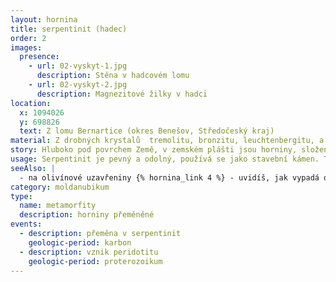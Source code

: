 ```yaml
---
layout: hornina
title: serpentinit (hadec)
order: 2
images:
  presence:
    - url: 02-vyskyt-1.jpg
      description: Stěna v hadcovém lomu
    - url: 02-vyskyt-2.jpg
      description: Magnezitové žilky v hadci
location:
  x: 1094026
  y: 698826
  text: Z lomu Bernartice (okres Benešov, Středočeský kraj)
material: Z drobných krystalů  tremolitu, bronzitu, leuchtenbergitu, a zbytků původního olivínu. Další minerály, chrysotil a magnezit, tvoří žilky. 
story: Hluboko pod povrchem Země, v zemském plášti jsou horniny, složené  hlavně ze zelených krystalů olivínu. Říká se jim peridotity. Při velikém tlaku a vysoké teplotě se olivín cítí dobře. Když přišlo variské vrásnění, srážka litosférických desek vynesla utržený kousek zemského pláště nahoru, kde byl tlak o hodně menší, a to olivín nevydržel. Přeměnil se v minerály ze skupiny serpentinu, které nízký tlak snáší lépe. Hornina při tom do sebe přijala hodně vody, zmenšila se její hustota a zvětšil se objem.
usage: Serpentinit je pevný a odolný, používá se jako stavební kámen. Těží se v lomu, drtí se na menší kousky, které se pak třídí podle velikosti. Přidává se do betonových a asfaltových směsí pro stavební účely. Některé srpentinity se dají brousit a leštit. Vyrábí se z nich obklady a dekorační předměty, na nichž vyniká zajímavá černozelená kresba. Díky tomu, že v serpentinitu je vázáno hodně vody, má schopnost pohlcovat neutrony. Proto se serpentinitové kamenivo přidává do speciálních betonů pro jaderné elektrárny. 
seeAlso: |
  - na olivínové uzavřeniny {% hornina_link 4 %} - uvidíš, jak vypadá olivín - podobně jsem kdysi vypadal i já, když jsem ještě byl v zemském plášti
category: moldanubikum
type:
  name: metamorfity
  description: horniny přeměněné
events:
  - description: přeměna v serpentinit
    geologic-period: karbon
  - description: vznik peridotitu
    geologic-period: proterozoikum
---
```

